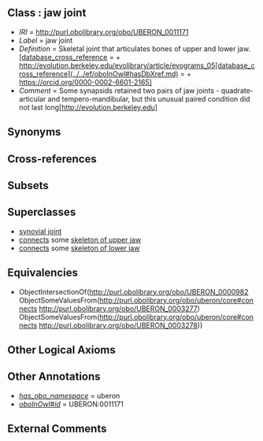 
## Class : jaw joint

 * *IRI* = http://purl.obolibrary.org/obo/UBERON_0011171
 * *Label* = jaw joint
 * *Definition* = Skeletal joint that articulates bones of upper and lower jaw. [[database_cross_reference](../../ef/oboInOwl#hasDbXref.md) =  + http://evolution.berkeley.edu/evolibrary/article/evograms_05[database_cross_reference](../../ef/oboInOwl#hasDbXref.md) =  + https://orcid.org/0000-0002-6601-2165]
 * *Comment* = Some synapsids retained two pairs of jaw joints - quadrate-articular and tempero-mandibular, but this unusual paired condition did not last long[http://evolution.berkeley.edu]

## Synonyms


## Cross-references


## Subsets


## Superclasses

 * [synovial joint](../../UBERON/17/UBERON_0002217.md)
 * [connects](../../ts/core#connects.md) some [skeleton of upper jaw](../../UBERON/77/UBERON_0003277.md)
 * [connects](../../ts/core#connects.md) some [skeleton of lower jaw](../../UBERON/78/UBERON_0003278.md)

## Equivalencies

 * ObjectIntersectionOf(<http://purl.obolibrary.org/obo/UBERON_0000982> ObjectSomeValuesFrom(<http://purl.obolibrary.org/obo/uberon/core#connects> <http://purl.obolibrary.org/obo/UBERON_0003277>) ObjectSomeValuesFrom(<http://purl.obolibrary.org/obo/uberon/core#connects> <http://purl.obolibrary.org/obo/UBERON_0003278>))

## Other Logical Axioms


## Other Annotations

 * *[has_obo_namespace](../../ce/oboInOwl#hasOBONamespace.md)* = uberon
 * *[oboInOwl#id](../../id/oboInOwl#id.md)* = UBERON:0011171

## External Comments

